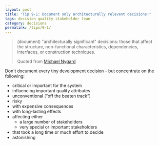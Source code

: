 ```yaml
---
layout: post
title: "Tip 9-1: Document only architecturally relevant decisions!"
tags: decision quality stakeholder lean
category: decisions
permalink: /tips/9-1/
---
```


>(document) "architecturally significant" decisions: those that affect the structure, non-functional characteristics, dependencies, interfaces, or construction techniques.
>
>Quoted from [Michael Nygard](https://thinkrelevance.com/blog/2011/11/15/documenting-architecture-decisions)

Don't document every tiny development decision - but concentrate on the following:


* critical or important for the system
* influencing important quality attributes
* unconventional (“off the beaten track”)
* risky
* with expensive consequences
* with long-lasting effects
* affecting either
   * a large number of stakeholders
   * very special or important stakeholders
* that took a long time or much effort to decide
* astonishing
